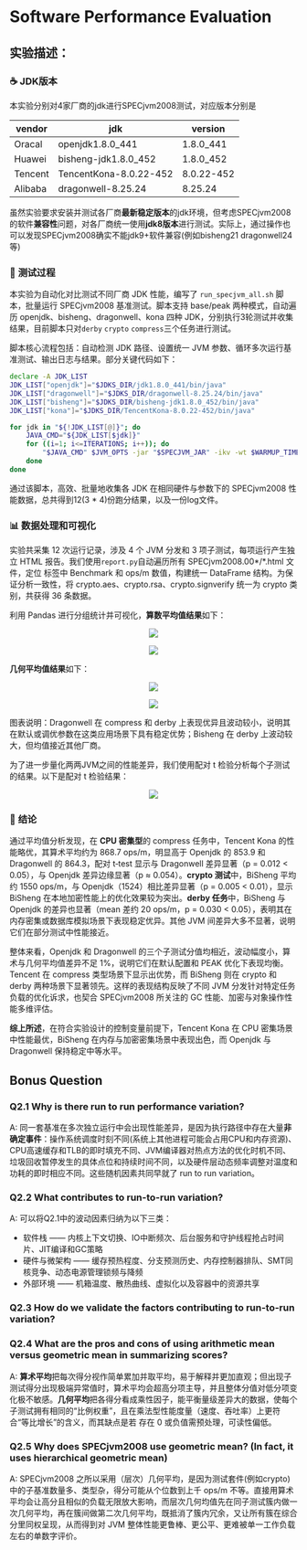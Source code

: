 # Software Performance Evaluation

## 实验描述：

### :coffee: **JDK版本** 

本实验分别对4家厂商的jdk进行SPECjvm2008测试，对应版本分别是

| vendor     | jdk                        | version         |
|------------|----------------------------|-----------------|
| Oracal     | openjdk1.8.0_441           | 1.8.0_441       |
| Huawei     | bisheng-jdk1.8.0_452       | 1.8.0_452       |
| Tencent    | TencentKona-8.0.22-452     | 8.0.22-452      |
| Alibaba    | dragonwell-8.25.24         | 8.25.24         |

虽然实验要求安装并测试各厂商**最新稳定版本**的jdk环境，但考虑SPECjvm2008的软件**兼容性**问题，对各厂商统一使用**jdk8版本**进行测试。实际上，通过操作也可以发现SPECjvm2008确实不能jdk9+软件兼容(例如bisheng21 dragonwell24等)

### :rocket: **测试过程** 

本实验为自动化对比测试不同厂商 JDK 性能，编写了 `run_specjvm_all.sh` 脚本，批量运行 SPECjvm2008 基准测试。脚本支持 base/peak 两种模式，自动遍历 openjdk、bisheng、dragonwell、kona 四种 JDK，分别执行3轮测试并收集结果，目前脚本只对`derby` `crypto` `compress`三个任务进行测试。

脚本核心流程包括：自动检测 JDK 路径、设置统一 JVM 参数、循环多次运行基准测试、输出日志与结果。部分关键代码如下：

```bash
declare -A JDK_LIST
JDK_LIST["openjdk"]="$JDKS_DIR/jdk1.8.0_441/bin/java"
JDK_LIST["dragonwell"]="$JDKS_DIR/dragonwell-8.25.24/bin/java"
JDK_LIST["bisheng"]="$JDKS_DIR/bisheng-jdk1.8.0_452/bin/java"
JDK_LIST["kona"]="$JDKS_DIR/TencentKona-8.0.22-452/bin/java"

for jdk in "${!JDK_LIST[@]}"; do
    JAVA_CMD="${JDK_LIST[$jdk]}"
    for ((i=1; i<=ITERATIONS; i++)); do
        "$JAVA_CMD" $JVM_OPTS -jar "$SPECJVM_JAR" -ikv -wt $WARMUP_TIME -it $ITERATION_TIME $BENCH_ARGS
    done
done
```

通过该脚本，高效、批量地收集各 JDK 在相同硬件与参数下的 SPECjvm2008 性能数据，总共得到12(3 * 4)份跑分结果，以及一份log文件。

### :bar_chart: **数据处理和可视化** 

实验共采集 12 次运行记录，涉及 4 个 JVM 分发和 3 项子测试，每项运行产生独立 HTML 报告。我们使用`report.py`自动遍历所有 SPECjvm2008.00*/*.html 文件，定位 <td> 标签中 Benchmark 和 ops/m 数值，构建统一 DataFrame 结构。为保证分析一致性，将 crypto.aes、crypto.rsa、crypto.signverify 统一为 crypto 类别，共获得 36 条数据。

利用 Pandas 进行分组统计并可视化，**算数平均值结果**如下：

<p align="center">
  <img src="img2/specjvm2008_jdk_compare_mean_text.png" />
</p>

<p align="center">
  <img src="img2/specjvm2008_jdk_compare_mean.png" />
</p>

**几何平均值结果**如下：

<p align="center">
  <img src="img2/specjvm2008_jdk_compare_gmean_text.png" />
</p>

<p align="center">
  <img src="img2/specjvm2008_jdk_compare_gmean.png" />
</p>

图表说明：Dragonwell 在 compress 和 derby 上表现优异且波动较小，说明其在默认或调优参数在这类应用场景下具有稳定优势；Bisheng 在 derby 上波动较大，但均值接近其他厂商。

为了进一步量化两两JVM之间的性能差异，我们使用配对 t 检验分析每个子测试的结果。以下是配对 t 检验结果：

<p align="center">
  <img src="img2/paired_t_test_output.png" />
</p>

### :page_with_curl: **结论** 

通过平均值分析发现，在 **CPU 密集型**的 compress 任务中，Tencent Kona 的性能略优，其算术平均约为 868.7 ops/m，明显高于 Openjdk 的 853.9 和 Dragonwell 的 864.3，配对 t‑test 显示与 Dragonwell 差异显著（p = 0.012 < 0.05），与 Openjdk 差异边缘显著（p ≈ 0.054）。**crypto 测试**中，BiSheng 平均约 1550 ops/m，与 Openjdk（1524）相比差异显著（p = 0.005 < 0.01），显示 BiSheng 在本地加密性能上的优化效果较为突出。**derby 任务**中，BiSheng 与 Openjdk 的差异也显著（mean 差约 20 ops/m，p = 0.030 < 0.05），表明其在内存密集或数据库模拟场景下表现稳定优异。其他 JVM 间差异大多不显著，说明它们在部分测试中性能接近。

整体来看，Openjdk 和 Dragonwell 的三个子测试分值均相近，波动幅度小，算术与几何平均值差异不足 1%，说明它们在默认配置和 PEAK 优化下表现均衡。Tencent 在 compress 类型场景下显示出优势，而 BiSheng 则在 crypto 和 derby 两种场景下显著领先。这样的表现结构反映了不同 JVM 分发针对特定任务负载的优化诉求，也契合 SPECjvm2008 所关注的 GC 性能、加密与对象操作性能多维评估。

**综上所述**，在符合实验设计的控制变量前提下，Tencent Kona 在 CPU 密集场景中性能最优，BiSheng 在内存与加密密集场景中表现出色，而 Openjdk 与 Dragonwell 保持稳定中等水平。


## Bonus Question

### Q2.1 Why is there run to run performance variation?

A: 同一套基准在多次独立运行中会出现性能差异，是因为执行路径中存在大量**非确定事件**：操作系统调度时刻不同(系统上其他进程可能会占用CPU和内存资源)、CPU高速缓存和TLB的即时填充不同、JVM编译器对热点方法的优化时机不同、垃圾回收暂停发生的具体点位和持续时间不同，以及硬件层动态频率调整对温度和功耗的即时相应不同。这些随机因素共同早就了 run to run variation。

### Q2.2 What contributes to run-to-run variation?

A: 可以将Q2.1中的波动因素归纳为以下三类：
- 软件栈 —— 内核上下文切换、IO中断频次、后台服务和守护线程抢占时间片、JIT编译和GC策略
- 硬件与微架构 —— 缓存预热程度、分支预测历史、内存控制器排队、SMT同核竞争、动态电源管理锁频与降频
- 外部环境 —— 机箱温度、散热曲线、虚拟化以及容器中的资源共享

### Q2.3 How do we validate the factors contributing to run-to-run variation?

### Q2.4 What are the pros and cons of using arithmetic mean versus geometric mean in summarizing scores?

A: **算术平均**把每次得分视作简单累加并取平均，易于解释并更加直观；但出现子测试得分出现极端异常值时，算术平均会超高分项主导，并且整体分值对低分项变化极不敏感。**几何平均**把各得分看成乘性因子，能平衡量级差异大的数据，使每个子测试拥有相同的“比例权重”，且在乘法型性能度量（速度、吞吐率）上更符合“等比增长”的含义，而其缺点是若 存在 0 或负值需预处理，可读性偏低。

### Q2.5  Why does SPECjvm2008 use geometric mean? (In fact, it uses hierarchical geometric mean)

A: SPECjvm2008 之所以采用（层次）几何平均，是因为测试套件(例如crypto)中的子基准数量多、类型杂，得分可能从个位数到上千 ops/m 不等。直接用算术平均会让高分且相似的负载无限放大影响，而层次几何均值先在同子测试簇内做一次几何平均，再在簇间做第二次几何平均，既抵消了簇内冗余，又让所有簇在综合分里同权呈现，从而得到对 JVM 整体性能更鲁棒、更公平、更难被单一工作负载左右的单数字评价。

